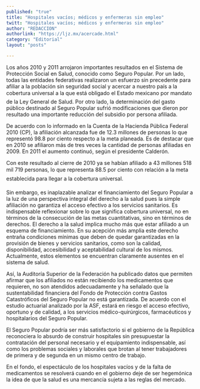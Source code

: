 ```yaml
---
published: "true"
title: "Hospitales vacíos; médicos y enfermeras sin empleo"
twitt: "Hospitales vacíos; médicos y enfermeras sin empleo"
author: "REDACCION"
authorlink: "https://ljz.mx/acercade.html"
category: "Editorial"
layout: "posts"

---
```



  Los años 2010 y 2011 arrojaron importantes resultados en el Sistema de Protección Social en Salud, conocido como Seguro Popular. Por un lado, todas las entidades federativas realizaron un esfuerzo sin precedente para afiliar a la población sin seguridad social y acercar a nuestro país a la cobertura universal a la que está obligado el Estado mexicano por mandato de la Ley General de Salud. Por otro lado, la determinación del gasto público destinado al Seguro Popular sufrió modificaciones que dieron por resultado una importante reducción del subsidio por persona afiliada.



  De acuerdo con lo informado en la Cuenta de la Hacienda Pública Federal 2010 (CP), la afiliación alcanzada fue de 12.3 millones de personas lo que representó 98.8 por ciento respecto a la meta planeada. Es de destacar que en 2010 se afiliaron más de tres veces la cantidad de personas afiliadas en 2009. En 2011 el aumento continuó, según el presidente Calderón.



  Con este resultado al cierre de 2010 ya se habían afiliado a 43 millones 518 mil 719 personas, lo que representa 88.5 por ciento con relación a la meta establecida para llegar a la cobertura universal.



  Sin embargo, es inaplazable analizar el financiamiento del Seguro Popular a la luz de una perspectiva integral del derecho a la salud pues la simple afiliación no garantiza el acceso efectivo a los servicios sanitarios. Es indispensable reflexionar sobre lo que significa cobertura universal, no en términos de la consecución de las metas cuantitativas, sino en términos de derechos. El derecho a la salud implica mucho más que estar afiliado a un esquema de financiamiento. En su acepción más amplia este derecho entraña condiciones mínimas que deben de quedar garantizadas en la provisión de bienes y servicios sanitarios, como son la calidad, disponibilidad, accesibilidad y aceptabilidad cultural de los mismos. Actualmente, estos elementos se encuentran claramente ausentes en el sistema de salud.



  Así, la Auditoría Superior de la Federación ha publicado datos que permiten afirmar que los afiliados no están recibiendo los medicamentos que requieren, no son atendidos adecuadamente y ha señalado que la sustentabilidad financiera del Fondo de Protección contra Gastos Catastróficos del Seguro Popular no está garantizada. De acuerdo con el estudio actuarial analizado por la ASF, estará en riesgo el acceso efectivo, oportuno y de calidad, a los servicios médico-quirúrgicos, farmacéuticos y hospitalarios del Seguro Popular.



  El Seguro Popular podría ser más satisfactorio si el gobierno de la República reconociera lo absurdo de construir hospitales sin presupuestar la contratación del personal necesario y el equipamiento indispensable, así como los problemas sociales y laborales que brotan al tener trabajadores de primera y de segunda en un mismo centro de trabajo.



  En el fondo, el espectáculo de los hospitales vacíos y de la falta de medicamentos se resolverá cuando en el gobierno deje de ser hegemónica la idea de que la salud es una mercancía sujeta a las reglas del mercado.

